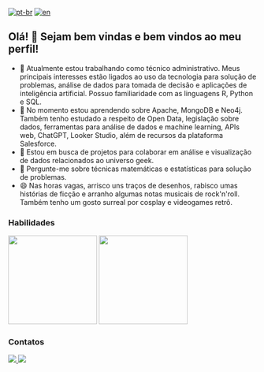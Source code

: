 [![pt-br](https://img.shields.io/badge/lang-pt--br-blue.svg)](https://github.com/GrlouX/GrlouX/blob/main/README.md)
[![en](https://img.shields.io/badge/lang-en-green.svg)](https://github.com/GrlouX/GrlouX/blob/main/README.en.md)

## Olá! 👋 Sejam bem vindas e bem vindos ao meu perfil!

- 🔭 Atualmente estou trabalhando como técnico administrativo. Meus principais interesses estão ligados ao uso da tecnologia para solução de problemas, análise de dados para tomada de decisão e aplicações de inteligência artificial. Possuo familiaridade com as linguagens R, Python e SQL.
- 🌱 No momento estou aprendendo sobre Apache, MongoDB e Neo4j. Também tenho estudado a respeito de Open Data, legislação sobre dados, ferramentas para análise de dados e machine learning, APIs web, ChatGPT, Looker Studio, além de recursos da plataforma Salesforce.
- 👯 Estou em busca de projetos para colaborar em análise e visualização de dados relacionados ao universo geek.
- 💬 Pergunte-me sobre técnicas matemáticas e estatísticas para solução de problemas.
- 😄 Nas horas vagas, arrisco uns traços de desenhos, rabisco umas histórias de ficção e arranho algumas notas musicais de rock'n'roll. Também tenho um gosto surreal por cosplay e videogames retrô. 

### Habilidades
<div id="code-stats">
  <a href="https://github.com/grloux"></a>
  <img height="180em", src="https://github-readme-stats.vercel.app/api?username=grloux&count_private=true&show_icons=true&theme=merko"/>
  <img height="180em", src="https://github-readme-stats.vercel.app/api/top-langs/?username=grloux&langs_count=10&layout=compact&theme=merko"/>
</div>  

### Contatos
<div id="social-media">
  <a href="mailto:gracilianolouredo@gmail.com" target="_blank"><img src="https://img.shields.io/badge/Gmail-D14836?style=for-the-badge&logo=gmail&logoColor=white"/>
  <a href="https://www.linkedin.com/in/graciliano-m%C3%A1rcio-santos-louredo-0b6a27205/" target="_blank"><img src="https://img.shields.io/badge/LinkedIn-0077B5?style=for-the-badge&logo=linkedin&logoColor=white"/>
</div>




